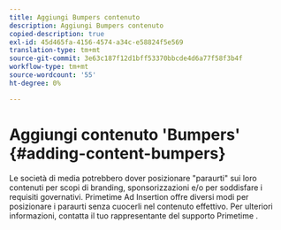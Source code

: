 ```yaml
---
title: Aggiungi Bumpers contenuto
description: Aggiungi Bumpers contenuto
copied-description: true
exl-id: 45d465fa-4156-4574-a34c-e58824f5e569
translation-type: tm+mt
source-git-commit: 3e63c187f12d1bff53370bbcde4d6a77f58f3b4f
workflow-type: tm+mt
source-wordcount: '55'
ht-degree: 0%

---
```


# Aggiungi contenuto &#39;Bumpers&#39; {#adding-content-bumpers}

Le società di media potrebbero dover posizionare &quot;paraurti&quot; sui loro contenuti per scopi di branding, sponsorizzazioni e/o per soddisfare i requisiti governativi. Primetime Ad Insertion offre diversi modi per posizionare i paraurti senza cuocerli nel contenuto effettivo. Per ulteriori informazioni, contatta il tuo rappresentante del supporto Primetime .
